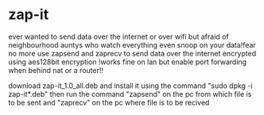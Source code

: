 # zap-it
ever wanted to send data over the internet or over wifi but afraid of neighbourhood auntys who watch everything even snoop on your data!fear no more use zapsend and zaprecv to send data over the internet encrypted using aes128bit encryption !works fine on lan but enable port forwarding when behind nat or a router!!


download zap-it_1.0_all.deb and install it using the command "sudo dpkg -i zap-it*.deb"
then run the command "zapsend" on the pc from which file is to be sent and "zaprecv" on the pc where file is to be recived

